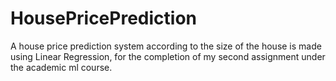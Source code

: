 # HousePricePrediction
A house price prediction system according to the size of the house is made using Linear Regression, for the completion of my second assignment under the academic  ml course.
